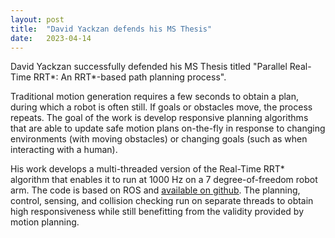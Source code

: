 ```yaml
---
layout: post
title:  "David Yackzan defends his MS Thesis"
date:   2023-04-14
---
```


David Yackzan successfully defended his MS Thesis titled "Parallel Real-Time RRT\*: An RRT\*-based path planning process".

Traditional motion generation requires a few seconds to obtain a plan, during which a robot is often still. If goals or obstacles move, the process repeats. The goal of the work is develop responsive planning algorithms that are able to update safe motion plans on-the-fly in response to changing environments (with moving obstacles) or changing goals (such as when interacting with a human).

His work develops a multi-threaded version of the Real-Time RRT* algorithm that enables it to run at 1000 Hz on a 7 degree-of-freedom robot arm. The code is based on ROS and [available on github](https://github.com/dwya222/robo_demo_ws). The planning, control, sensing, and collision checking run on separate threads to obtain high responsiveness while still benefitting from the validity provided by motion planning. 